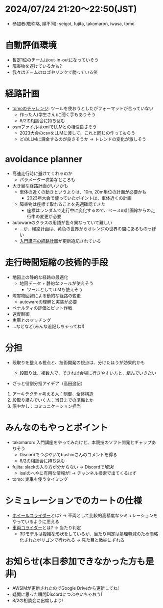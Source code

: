 # 2024/07/24 21:20～22:50(JST)
- 参加者(敬称略, 順不同): seigot, fujita, takomaron, iwasa, tomo

# 自動評価環境
- 暫定1位のチームはout-in-outになっていそう
- 障害物を避けているかも?
- 我々はチームのロゴやリンクで勝っている笑

# 経路計画
- [tomoのチャレンジ](20240724_tomo.md): ツールを使おうとしたがフォーマットが合っていない
  - 作った人(学生さん)に聞く手もありそう
  - 8/2の相談会に持ち込む
- osmファイルはxmlでLLMとの相性良さそう
  - 2023大会のcsvをLLMに渡して、これと同じの作ってもらう
  - どのLLMに課金するのが良さそうか -> トレンドの変化が激しそう

# avoidance planner
- 高速走行時に避けてくれるのか
  - パラメーター次第なところも
- 大き目な経路計画がいいかも
  - 車体の近くの動きというよりは、10m, 20m単位の計画が必要かも
    - 2023年大会で使っていたポイントは、車体近くの計画
  - 障害物は座標で取れることを先週確認できた
    - 座標はランダムで走行中に変化するので、ベースの計画線からの走行中の変更が必要
- autowareのクラスの用語が色々異なっていて難しい
  - …が、経路計画は、黄色の世界からオレンジの世界の間にあるものっぽい
  - [入門講座の経路計画](https://automotiveaichallenge.github.io/aichallenge-documentation-2024/course/avoidance.html)が更新追記されている

# 走行時間短縮の技術的手段
- 地図上の静的な経路の最適化
  - 地図データ + 静的なツールが使えそう
    - ツールとしてLLMも使えそう
- 障害物回避による動的な経路の変更
  - autowareの理解と実装が必要
- ペナルティの評価とピット作戦
- 速度制御
- 実車とのマッチング
- …などなど(みんな追記しちゃってね!)

# 分担
- 段取りを整える視点と、技術開発の視点は、分けたほうが効果的かも
  - 段取りは、複数人で、できれば会場に行きやすい方と、組んでいきたい

- ざっと役割分担アイデア（高田追記）  
1. アーキテクチャ考える人：制御、全体構造　　
2. 段取り組んでいく人：当日までの準備とか  
3. 賑やかし：コミュニケーション担当

# みんなのもやっとポイント
- takomaron: 入門講座をやってみたけど、本競技のソフト開発とギャップありそう
  - Discordでつぶやいてbushioさんのコメントを得る
  - 8/2の相談会に持ち込む
- fujita: slackの入り方が分からない -> Discordで解決!
  - isalのへやに有用な情報が! -> チャンネル検索で出てくるはず
- tomo: 実車を使うタイミング

# シミュレーションでのカートの仕様
- [ホイールコライダー](https://automotiveaichallenge.github.io/aichallenge-documentation-2024/specifications/simulator.html#_9)とは? -> 車両として比較的高精度なシミュレーションをやっているように思える
- [車両コライダー](https://automotiveaichallenge.github.io/aichallenge-documentation-2024/specifications/simulator.html#_8)とは? -> 当たり判定
  - 3Dモデルは複雑な形状をしているが、当たり判定は処理軽減のため簡略化されたポリゴンで行われる -> 見た目と微妙にずれる

# お知らせ(本日参加できなかった方も是非)
- AWSIMが更新されたのでGoogle Driveから更新してね!
- 疑問に思った瞬間Discordにつぶやいちゃおう!
- 8/2の相談会に出席しよう!
